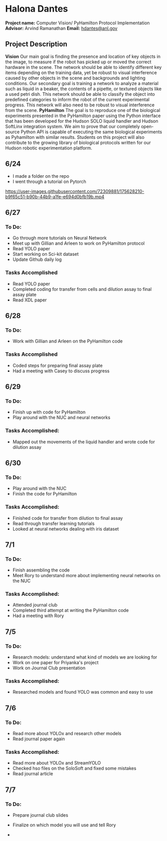 # Halona Dantes
**Project name:** Computer Vision/ PyHamilton Protocol Implementation
**Advisor:** Arvind Ramanathan
**Email:** hdantes@anl.gov
## Project Description
**Vision**
Our main goal is finding the presence and location of key objects in the image, to measure if the robot has picked up or moved the correct hardware in the scene. The network should be able to identify different key items depending on the training data, yet be robust to visual interference caused by other objects in the scene and backgrounds and lighting conditions. Our secondary goal is training a network to analyze a material such as liquid in a beaker, the contents of a pipette, or textured objects like a used petri dish. This network should be able to classify the object into predefined categories to inform the robot of the current experimental progress. This network will also need to be robust to visual interference from the scene.
**PyHamilton**
The goal is to reproduce one of the biological experiments presented in the PyHamilton paper using the Python interface that has been developed for the Hudson SOLO liquid handler and Hudson SoftLinx integration system. We aim to prove that our completely open-source Python API is capable of executing the same biological experiments as Pyhamilton with similar results. Students on this project will also contribute to the growing library of biological protocols written for our Hudson robotic experimentation platform.
## 6/24
* I made a folder on the repo
* I went through a tutorial on Pytorch


https://user-images.githubusercontent.com/72309881/175628210-b9f65c51-b90b-44b9-a1fe-e694d0bfb19b.mp4

## 6/27
### To Do:
* Go through more tutorials on Neural Network
* Meet up with Gillian and Arleen to work on PyHamilton protocol
* Read YOLO paper
* Start working on Sci-kit dataset
* Update Github daily log
### Tasks Accomplished
* Read YOLO paper
* Completed coding for transfer from cells and dilution assay to final assay plate
* Read XDL paper
## 6/28
### To Do:
* Work with Gillian and Arleen on the PyHamilton code
### Tasks Accomplished
* Coded steps for preparing final assay plate
* Had a meeting with Casey to discuss progress
## 6/29
### To Do:
* Finish up with code for PyHamilton
* Play around with the NUC and neural networks
### Tasks Accomplished:
* Mapped out the movements of the liquid handler and wrote code for dilution assay 
## 6/30
### To Do:
* Play around with the NUC
* Finish the code for PyHamilton
### Tasks Accomplished:
* Finished code for transfer from dilution to final assay
* Read through transfer learning tutorials
* Looked at neural networks dealing with iris dataset
## 7/1
### To Do:
* Finish assembling the code
* Meet Rory to understand more about implementing neural networks on the NUC
### Tasks Accomplished:
* Attended journal club
* Completed third attempt at writing the PyHamilton code
* Had a meeting with Rory
## 7/5
### To Do: 
* Research models: understand what kind of models we are looking for
*  Work on one paper for Priyanka's project
*  Work on Journal Club presentation
### Tasks Accomplished:
* Researched models and found YOLO was common and easy to use
## 7/6
### To Do:
* Read more about YOLOx and research other models
* Read journal paper again
### Tasks Accomplished:
* Read more about YOLOx and StreamYOLO
* Checked hso files on the SoloSoft and fixed some mistakes
* Read journal article
## 7/7
### To Do:
* Prepare journal club slides
* Finalize on which model you will use and tell Rory

* 
